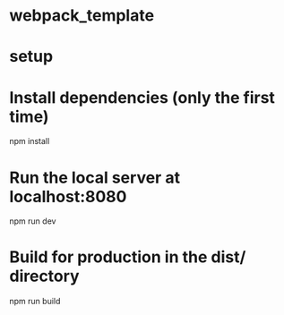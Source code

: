 # webpack_template
# setup
# Install dependencies (only the first time)
npm install

# Run the local server at localhost:8080
npm run dev

# Build for production in the dist/ directory
npm run build
